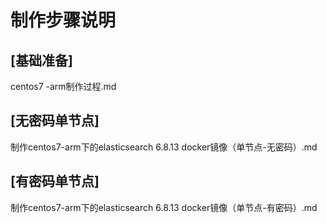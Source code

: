 # 制作步骤说明
## [基础准备]
centos7 -arm制作过程.md
## [无密码单节点]
制作centos7-arm下的elasticsearch 6.8.13 docker镜像（单节点-无密码）.md
## [有密码单节点]
制作centos7-arm下的elasticsearch 6.8.13 docker镜像（单节点-有密码）.md